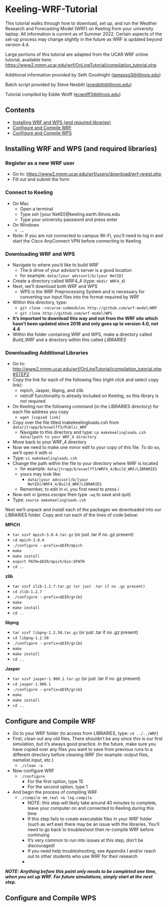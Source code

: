 # Keeling-WRF-Tutorial

This tutorial walks through how to download, set up, and run the Weather Research and Forecasting Model (WRF) on Keeling from your university laptop. All information is current as of Summer 2022. Certain aspects of the set-up process may change slightly in the future as WRF is updated beyond version 4.4.

Large portions of this tutorial are adapted from the UCAR WRF online tutorial, available here: https://www2.mmm.ucar.edu/wrf/OnLineTutorial/compilation_tutorial.php

Additional information provided by Seth Goodnight (jamessg3@illinois.edu)

Batch script provided by Steve Nesbitt (snesbitt@illinois.edu)

Tutorial compiled by Eddie Wolff (ecwolff3@illinois.edu)

## Contents
- [Installing WRF and WPS (and required libraries)](https://github.com/EWolffWX/Keeling-WRF-Tutorial/blob/main/README.md#installing-wrf-and-wps-and-required-libraries)
- [Configure and Compile WRF](https://github.com/EWolffWX/Keeling-WRF-Tutorial/blob/main/README.md#configure-and-compile-wrf)
- [Configure and Compile WPS](https://github.com/EWolffWX/Keeling-WRF-Tutorial/blob/main/README.md#configure-and-compile-wps)

## Installing WRF and WPS (and required libraries)

### Register as a new WRF user
  - Go to: https://www2.mmm.ucar.edu/wrf/users/download/wrf-regist.php 
  - Fill out and submit the form
### Connect to Keeling
  - On Mac
    - Open a terminal
    - Type ssh [your NetID]@keeling.earth.illinois.edu
    - Type your university password and press enter
  - On Windows
    - ...
  - Note: If you are not connected to campus Wi-Fi, you’ll need to log in and start the Cisco AnyConnect VPN before connecting to Keeling
### Downloading WRF and WPS
- Navigate to where you’d like to build WRF
  - The b drive of your advisor’s server is a good location
  - for example: `data/[your advisor]/b/[your NetID]`
- Create a directory called WRF4_4 (type: `mkdir WRF4_4`)
- Next, we’ll download both WRF and WPS
  - WPS is the WRF Preprocessing System and is necessary for converting our input files into the format required by WRF
- Within this directory, type:
  - `git clone –recurse-submodules http://github.com/wrf-model/WRF`
  - `git clone http://github.com/wrf-model/WPS`
- **It’s important to download this way and not from the WRF site which hasn’t been updated since 2018 and only goes up to version 4.0, not 4.4**
- Within the folder containing WRF and WPS, make a directory called *Build_WRF* and a directory within this called *LIBRARIES*
### Downloading Additional Libraries
- Go to: http://www2.mmm.ucar.edu/wrf/OnLineTutorial/compilation_tutorial.php#STEP2
- Copy the link for each of the following files (right click and select copy link):
  - mpich, Jasper, libpng, and zlib
  - netcdf functionality is already included on Keeling, so this library is not required
- On Keeling run the following command (in the LIBRARIES directory) for each file address you copy
  - `wget [copied link]`
- Copy over the file titled makekeelingloads.csh from `data/jtrapp/b/ecwolff3/Public_WRF`
  - Navigate to this directory and type: `cp makekeelingloads.csh data/[path to your WRF_4 directory`
- Move back to your WRF_4 directory
- Now we need to make one minor edit to *your* copy of this file. To do so, we’ll open it with vi
- Type: `vi makekeelingloads.csh`
- Change the path within the file to your directory where WRF is located 
  - for example: `data/jtrapp/b/ecwolff3/WRF4_4/Build_WRF/LIBRARIES`
  - yours may look like: 
     - `data/[your advisor]/b/[your NetID]/WRF4_4/Build_WRF/LIBRARIES`
  - Remember, to edit in vi, you first need to press i
- Now exit vi (press *escape* then type `:wq` to save and quit)
- Type: `source makekeelingloads.csh`


Next we’ll unpack and install each of the packages we downloaded into our LIBRARIES folder. Copy and run each of the lines of code below:

**MPICH**

- `tar xzvf mpich-3.0.4.tar.gz` (or just .tar if no .gz present)
- `cd mpich-3.0.4`
- `./configure --prefix=$DIR/mpich`
- `make`
- `make install`
- `export PATH=$DIR/mpich/bin:$PATH`
- `cd ..`

**zlib**

- `tar xzvf zlib-1.2.7.tar.gz (or just .tar if no .gz present)`
- `cd zlib-1.2.7`
- `./configure --prefix=$DIR/grib2`
- `make`
- `make install`
- `cd ..`

**libpng**

- `tar xzvf libpng-1.2.50.tar.gz` (or just .tar if no .gz present)
- `cd libpng-1.2.50`
- `./configure --prefix=$DIR/grib2`
- `make`
- `make install`
- `cd ..`

**Jasper**

- `tar xzvf jasper-1.900.1.tar.gz` (or just .tar if no .gz present)
- `cd jasper-1.900.1`
- `./configure --prefix=$DIR/grib2`
- `make`
- `make install`
- `cd ..`

## Configure and Compile WRF
- Go to your WRF folder (to access from LIBRARIES, type: `cd ../../WRF`)
- First, clean out any old files. There shouldn’t be any since this is our first simulation, but it’s always good practice. In the future, make sure you have copied over any files you want to save from previous runs to a different directory before cleaning WRF (for example: output files, namelist.input, etc.)
  - `./clean -a`
- Now configure WRF
  - `./configure`
    - For the first option, type 15
    - For the second option, type 1
- And begin the process of compiling WRF
  - `./compile em_real >& log.compile`
    - NOTE: this step will likely take around 40 minutes to complete, leave your computer on and connected to Keeling during this time
    - If this step fails to create executable files in your WRF folder (such as wrf.exe) there may be an issue with the libraries. You’ll need to go back to troubleshoot then re-compile WRF before continuing
    - It’s very common to run into issues at this step, don’t be discouraged!
    - If you need help troubleshooting, see Appendix I and/or reach out to other students who use WRF for their research
    - 
***NOTE: Anything before this point only needs to be completed one time, when you set up WRF. For future simulations, simply start at the next step.***

## Configure and Compile WPS
